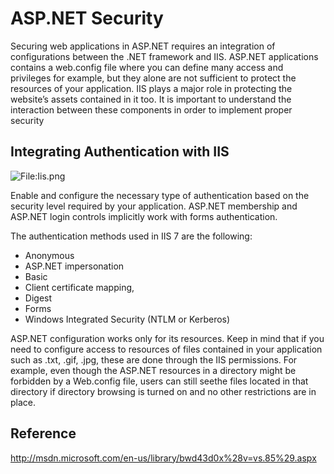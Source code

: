 # ASP.NET Security

Securing web applications in ASP.NET requires an integration of
configurations between the .NET framework and IIS. ASP.NET applications
contains a web.config file where you can define many access and
privileges for example, but they alone are not sufficient to protect the
resources of your application. IIS plays a major role in protecting the
website’s assets contained in it too. It is important to understand the
interaction between these components in order to implement proper
security

## Integrating Authentication with IIS

![<File:Iis.png>](Iis.png "File:Iis.png")

Enable and configure the necessary type of authentication based on the
security level required by your application. ASP.NET membership and
ASP.NET login controls implicitly work with forms authentication.

The authentication methods used in IIS 7 are the following:

  - Anonymous
  - ASP.NET impersonation
  - Basic
  - Client certificate mapping,
  - Digest
  - Forms
  - Windows Integrated Security (NTLM or Kerberos)

ASP.NET configuration works only for its resources. Keep in mind that if
you need to configure access to resources of files contained in your
application such as .txt, .gif, .jpg, these are done through the IIS
permissions. For example, even though the ASP.NET resources in a
directory might be forbidden by a Web.config file, users can still
seethe files located in that directory if directory browsing is turned
on and no other restrictions are in place.

## Reference

<http://msdn.microsoft.com/en-us/library/bwd43d0x%28v=vs.85%29.aspx>
